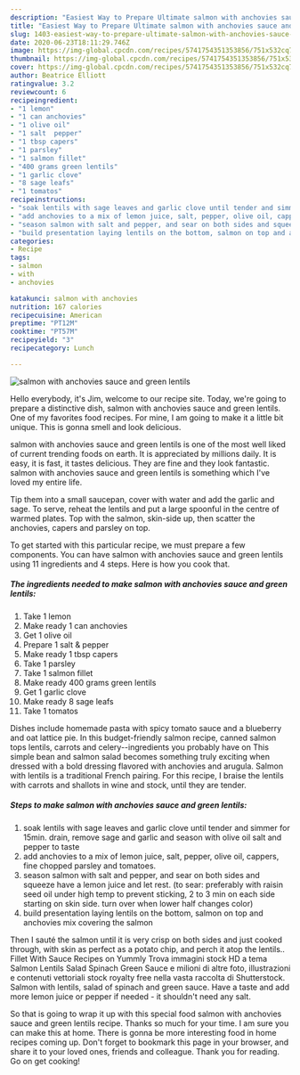```yaml
---
description: "Easiest Way to Prepare Ultimate salmon with anchovies sauce and green lentils"
title: "Easiest Way to Prepare Ultimate salmon with anchovies sauce and green lentils"
slug: 1403-easiest-way-to-prepare-ultimate-salmon-with-anchovies-sauce-and-green-lentils
date: 2020-06-23T18:11:29.746Z
image: https://img-global.cpcdn.com/recipes/5741754351353856/751x532cq70/salmon-with-anchovies-sauce-and-green-lentils-recipe-main-photo.jpg
thumbnail: https://img-global.cpcdn.com/recipes/5741754351353856/751x532cq70/salmon-with-anchovies-sauce-and-green-lentils-recipe-main-photo.jpg
cover: https://img-global.cpcdn.com/recipes/5741754351353856/751x532cq70/salmon-with-anchovies-sauce-and-green-lentils-recipe-main-photo.jpg
author: Beatrice Elliott
ratingvalue: 3.2
reviewcount: 6
recipeingredient:
- "1 lemon"
- "1 can anchovies"
- "1 olive oil"
- "1 salt  pepper"
- "1 tbsp capers"
- "1 parsley"
- "1 salmon fillet"
- "400 grams green lentils"
- "1 garlic clove"
- "8 sage leafs"
- "1 tomatos"
recipeinstructions:
- "soak lentils with sage leaves and garlic clove until tender and simmer for 15min. drain, remove sage and garlic and season with olive oil salt and pepper to taste"
- "add anchovies to a mix of lemon juice, salt, pepper, olive oil, cappers, fine chopped parsley and tomatoes."
- "season salmon with salt and pepper, and sear on both sides and squeeze have a lemon juice and let rest. (to sear: preferably with raisin seed oil under high temp to prevent sticking, 2 to 3 min on each side starting on skin side. turn over when lower half changes color)"
- "build presentation laying lentils on the bottom, salmon on top and anchovies mix covering the salmon"
categories:
- Recipe
tags:
- salmon
- with
- anchovies

katakunci: salmon with anchovies 
nutrition: 167 calories
recipecuisine: American
preptime: "PT12M"
cooktime: "PT57M"
recipeyield: "3"
recipecategory: Lunch

---
```



![salmon with anchovies sauce and green lentils](https://img-global.cpcdn.com/recipes/5741754351353856/751x532cq70/salmon-with-anchovies-sauce-and-green-lentils-recipe-main-photo.jpg)

Hello everybody, it's Jim, welcome to our recipe site. Today, we're going to prepare a distinctive dish, salmon with anchovies sauce and green lentils. One of my favorites food recipes. For mine, I am going to make it a little bit unique. This is gonna smell and look delicious.

salmon with anchovies sauce and green lentils is one of the most well liked of current trending foods on earth. It is appreciated by millions daily. It is easy, it is fast, it tastes delicious. They are fine and they look fantastic. salmon with anchovies sauce and green lentils is something which I've loved my entire life.

Tip them into a small saucepan, cover with water and add the garlic and sage. To serve, reheat the lentils and put a large spoonful in the centre of warmed plates. Top with the salmon, skin-side up, then scatter the anchovies, capers and parsley on top.


To get started with this particular recipe, we must prepare a few components. You can have salmon with anchovies sauce and green lentils using 11 ingredients and 4 steps. Here is how you cook that.

<!--inarticleads1-->

##### The ingredients needed to make salmon with anchovies sauce and green lentils:

1. Take 1 lemon
1. Make ready 1 can anchovies
1. Get 1 olive oil
1. Prepare 1 salt &amp; pepper
1. Make ready 1 tbsp capers
1. Take 1 parsley
1. Take 1 salmon fillet
1. Make ready 400 grams green lentils
1. Get 1 garlic clove
1. Make ready 8 sage leafs
1. Take 1 tomatos


Dishes include homemade pasta with spicy tomato sauce and a blueberry and oat lattice pie. In this budget-friendly salmon recipe, canned salmon tops lentils, carrots and celery--ingredients you probably have on This simple bean and salmon salad becomes something truly exciting when dressed with a bold dressing flavored with anchovies and arugula. Salmon with lentils is a traditional French pairing. For this recipe, I braise the lentils with carrots and shallots in wine and stock, until they are tender. 

<!--inarticleads2-->

##### Steps to make salmon with anchovies sauce and green lentils:

1. soak lentils with sage leaves and garlic clove until tender and simmer for 15min. drain, remove sage and garlic and season with olive oil salt and pepper to taste
1. add anchovies to a mix of lemon juice, salt, pepper, olive oil, cappers, fine chopped parsley and tomatoes.
1. season salmon with salt and pepper, and sear on both sides and squeeze have a lemon juice and let rest. (to sear: preferably with raisin seed oil under high temp to prevent sticking, 2 to 3 min on each side starting on skin side. turn over when lower half changes color)
1. build presentation laying lentils on the bottom, salmon on top and anchovies mix covering the salmon


Then I sauté the salmon until it is very crisp on both sides and just cooked through, with skin as perfect as a potato chip, and perch it atop the lentils.. Fillet With Sauce Recipes on Yummly Trova immagini stock HD a tema Salmon Lentils Salad Spinach Green Sauce e milioni di altre foto, illustrazioni e contenuti vettoriali stock royalty free nella vasta raccolta di Shutterstock. Salmon with lentils, salad of spinach and green sauce. Have a taste and add more lemon juice or pepper if needed - it shouldn&#39;t need any salt. 

So that is going to wrap it up with this special food salmon with anchovies sauce and green lentils recipe. Thanks so much for your time. I am sure you can make this at home. There is gonna be more interesting food in home recipes coming up. Don't forget to bookmark this page in your browser, and share it to your loved ones, friends and colleague. Thank you for reading. Go on get cooking!

